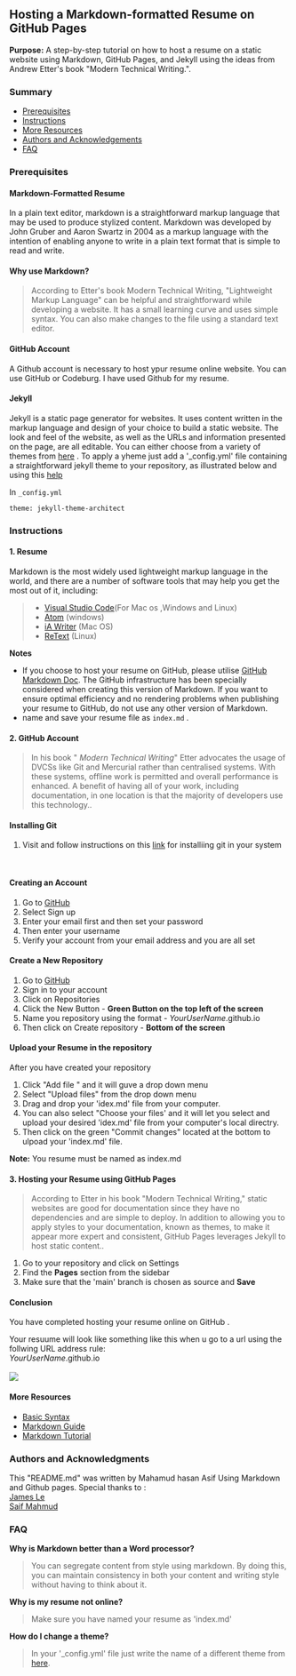 ## Hosting a Markdown-formatted Resume on GitHub Pages

**Purpose:** A step-by-step tutorial on how to host a resume on a static website using Markdown, GitHub Pages, and Jekyll using the ideas from Andrew Etter's book "Modern Technical Writing.".

### Summary
- [Prerequisites](#prerequisites)
- [Instructions](#instructions)
- [More Resources](#more-resources)
- [Authors and Acknowledgements](#authors-and-acknowledgments)
- [FAQ](#faq)


### Prerequisites

#### Markdown-Formatted Resume
In a plain text editor, markdown is a straightforward markup language that may be used to produce stylized content. Markdown was developed by John Gruber and Aaron Swartz in 2004 as a markup language with the intention of enabling anyone to write in a plain text format that is simple to read and write. 

#### Why use Markdown? 
>According to Etter's book Modern Technical Writing, "Lightweight Markup Language" can be helpful and straightforward while developing a website. It has a small learning curve and uses simple syntax. You can also make changes to the file using a standard text editor.


#### GitHub Account
A Github account is necessary to host ypur resume online website. You can use GitHub or Codeburg. I have used Github for my resume.  

#### Jekyll
Jekyll is a static page generator for websites. It uses content written in the markup language and design of your choice to build a static website. The look and feel of the website, as well as the URLs and information presented on the page, are all editable. You can either choose from a variety of themes from  [here](https://pages.github.com/themes/) . To apply a yheme just add a '_config.yml' file containing a straightforward jekyll theme to your repository, as illustrated below and using this [help](https://docs.github.com/en/pages/setting-up-a-github-pages-site-with-jekyll/adding-a-theme-to-your-github-pages-site-using-jekyll)

In `_config.yml` 
```
theme: jekyll-theme-architect
```


### Instructions

#### 1. Resume 
Markdown is the most widely used lightweight markup language in the world, and there are a number of software tools that may help you get the most out of it, including: 

>* [Visual Studio Code](https://code.visualstudio.com/)(For Mac os ,Windows and Linux)
>* [Atom](https://atom.en.uptodown.com/windows) (windows)
>* [iA Writer](https://ia.net/writer) (Mac OS)
>* [ReText](https://codepre.com/how-to-install-retext-restructuredtext-editor-in-ubuntu-a-markdown-editor-for-linux.html) (Linux)   

**Notes** 
* If you choose to host your resume on GitHub, please utilise [GitHub Markdown Doc](https://guides.github.com/features/mastering-markdown/). The GitHub infrastructure has been specially considered when creating this version of Markdown. If you want to ensure optimal efficiency and no rendering problems when publishing your resume to GitHub, do not use any other version of Markdown.
* name and save your resume file as `index.md` .

#### 2. GitHub Account 
>In his book " _Modern Technical Writing_" Etter advocates the usage of DVCSs like Git and Mercurial rather than centralised systems. With these systems, offline work is permitted and overall performance is enhanced. A benefit of having all of your work, including documentation, in one location is that the majority of developers use this technology..

#### Installing Git
1. Visit and follow instructions on this [link](https://github.com/git-guides/install-git) for installiing git in your system
<br />


#### Creating an Account 
1. Go to [GitHub](https://github.com/)
2. Select Sign up
3. Enter your email first and then set your password
4. Then enter your username
5. Verify your account from your email address and you are all set

#### Create a New Repository 
1. Go to [GitHub](https://github.com/)
2. Sign in to your account
3. Click on Repositories 
3. Click the New Button - **Green Button on the top left of the screen**
4. Name you repository using the format - *YourUserName*.github.io
5. Then click on Create repository - **Bottom of the screen**

#### Upload your Resume in the repository
After you have created your repository
1. Click "Add file " and it will guve a drop down menu
2. Select "Upload files" from the drop down menu
3. Drag and drop your 'idex.md' file from your computer.
4. You can also select "Choose your files' and it will let you select and upload
    your desired 'idex.md' file from your computer's local directry.
5. Then click on the green "Commit changes" located at the bottom to ulpoad your 'index.md' file.

**Note:** You resume must be named as index.md


#### 3. Hosting your Resume using GitHub Pages
>According to Etter in his book "Modern Technical Writing," static websites are good for documentation since they have no dependencies and are simple to deploy. In addition to allowing you to apply styles to your documentation, known as themes, to make it appear more expert and consistent, GitHub Pages leverages Jekyll to host static content.. 

1. Go to your repository and click on Settings
2. Find the **Pages** section from the sidebar
3. Make sure that the 'main' branch is chosen as source and **Save**

#### Conclusion 
You have completed hosting your resume online on GitHub .

Your resuume will look like something like this when u go to a url using the follwing URL address rule: <br/>
  *YourUserName*.github.io  <br/>
<br/>
![](Resume.gif)



#### More Resources
* [Basic Syntax](https://www.markdownguide.org/basic-syntax)  
* [Markdown Guide](https://www.markdownguide.org/getting-started)
* [Markdown Tutorial](https://www.markdowntutorial.com/lesson/1/)



### Authors and Acknowledgments
This "README.md" was  written by Mahamud hasan Asif Using Markdown and Github pages. Special thanks to :<br/>
[James Le](https://github.com/khanhnamle1994/khanhnamle1994) <br/>
[Saif Mahmud](https://github.com/vmsaif) <br/>

### FAQ

**Why is Markdown better than a Word processor?**
> You can segregate content from style using markdown. By doing this, you can maintain consistency in both your content and writing style without having to think about it.

**Why is my resume not online?**  
> Make sure you have named your resume as 'index.md'

**How do I change a theme?**
> In your '_config.yml' file just write the name of a different theme from [here](https://pages.github.com/themes/). 
